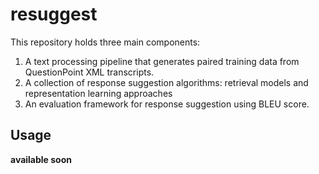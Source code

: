 # resuggest

This repository holds three main components:

1. A text processing pipeline that generates paired training data from QuestionPoint XML transcripts.
2. A collection of response suggestion algorithms: retrieval models and representation learning approaches
3. An evaluation framework for response suggestion using BLEU score.

## Usage

**available soon**
